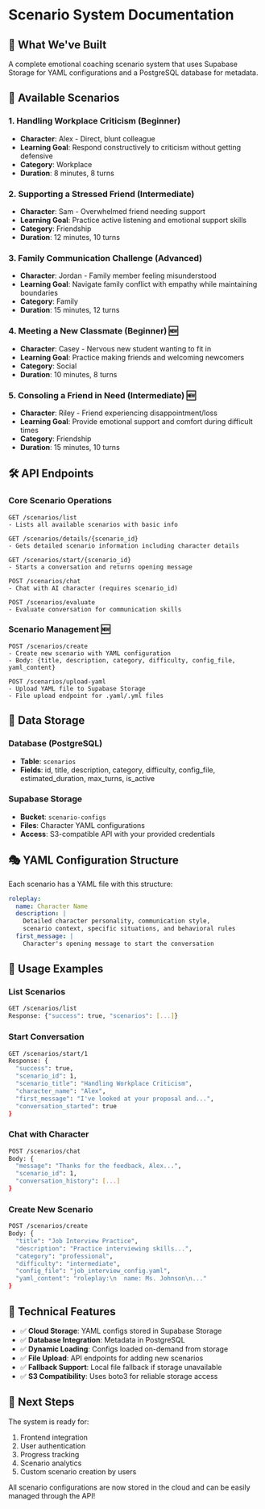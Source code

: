 # Scenario System Documentation

## 🎯 **What We've Built**

A complete emotional coaching scenario system that uses Supabase Storage for YAML configurations and a PostgreSQL database for metadata.

## 📁 **Available Scenarios**

### 1. **Handling Workplace Criticism** (Beginner)

- **Character**: Alex - Direct, blunt colleague
- **Learning Goal**: Respond constructively to criticism without getting defensive
- **Category**: Workplace
- **Duration**: 8 minutes, 8 turns

### 2. **Supporting a Stressed Friend** (Intermediate)

- **Character**: Sam - Overwhelmed friend needing support
- **Learning Goal**: Practice active listening and emotional support skills
- **Category**: Friendship
- **Duration**: 12 minutes, 10 turns

### 3. **Family Communication Challenge** (Advanced)

- **Character**: Jordan - Family member feeling misunderstood
- **Learning Goal**: Navigate family conflict with empathy while maintaining boundaries
- **Category**: Family
- **Duration**: 15 minutes, 12 turns

### 4. **Meeting a New Classmate** (Beginner) 🆕

- **Character**: Casey - Nervous new student wanting to fit in
- **Learning Goal**: Practice making friends and welcoming newcomers
- **Category**: Social
- **Duration**: 10 minutes, 8 turns

### 5. **Consoling a Friend in Need** (Intermediate) 🆕

- **Character**: Riley - Friend experiencing disappointment/loss
- **Learning Goal**: Provide emotional support and comfort during difficult times
- **Category**: Friendship
- **Duration**: 15 minutes, 10 turns

## 🛠 **API Endpoints**

### **Core Scenario Operations**

```
GET /scenarios/list
- Lists all available scenarios with basic info

GET /scenarios/details/{scenario_id}
- Gets detailed scenario information including character details

GET /scenarios/start/{scenario_id}
- Starts a conversation and returns opening message

POST /scenarios/chat
- Chat with AI character (requires scenario_id)

POST /scenarios/evaluate
- Evaluate conversation for communication skills
```

### **Scenario Management** 🆕

```
POST /scenarios/create
- Create new scenario with YAML configuration
- Body: {title, description, category, difficulty, config_file, yaml_content}

POST /scenarios/upload-yaml
- Upload YAML file to Supabase Storage
- File upload endpoint for .yaml/.yml files
```

## 💾 **Data Storage**

### **Database (PostgreSQL)**

- **Table**: `scenarios`
- **Fields**: id, title, description, category, difficulty, config_file, estimated_duration, max_turns, is_active

### **Supabase Storage**

- **Bucket**: `scenario-configs`
- **Files**: Character YAML configurations
- **Access**: S3-compatible API with your provided credentials

## 🎭 **YAML Configuration Structure**

Each scenario has a YAML file with this structure:

```yaml
roleplay:
  name: Character Name
  description: |
    Detailed character personality, communication style,
    scenario context, specific situations, and behavioral rules
  first_message: |
    Character's opening message to start the conversation
```

## 🚀 **Usage Examples**

### **List Scenarios**

```bash
GET /scenarios/list
Response: {"success": true, "scenarios": [...]}
```

### **Start Conversation**

```bash
GET /scenarios/start/1
Response: {
  "success": true,
  "scenario_id": 1,
  "scenario_title": "Handling Workplace Criticism",
  "character_name": "Alex",
  "first_message": "I've looked at your proposal and...",
  "conversation_started": true
}
```

### **Chat with Character**

```bash
POST /scenarios/chat
Body: {
  "message": "Thanks for the feedback, Alex...",
  "scenario_id": 1,
  "conversation_history": [...]
}
```

### **Create New Scenario**

```bash
POST /scenarios/create
Body: {
  "title": "Job Interview Practice",
  "description": "Practice interviewing skills...",
  "category": "professional",
  "difficulty": "intermediate",
  "config_file": "job_interview_config.yaml",
  "yaml_content": "roleplay:\n  name: Ms. Johnson\n..."
}
```

## 🔧 **Technical Features**

- ✅ **Cloud Storage**: YAML configs stored in Supabase Storage
- ✅ **Database Integration**: Metadata in PostgreSQL
- ✅ **Dynamic Loading**: Configs loaded on-demand from storage
- ✅ **File Upload**: API endpoints for adding new scenarios
- ✅ **Fallback Support**: Local file fallback if storage unavailable
- ✅ **S3 Compatibility**: Uses boto3 for reliable storage access

## 🌟 **Next Steps**

The system is ready for:

1. Frontend integration
2. User authentication
3. Progress tracking
4. Scenario analytics
5. Custom scenario creation by users

All scenario configurations are now stored in the cloud and can be easily managed through the API!
